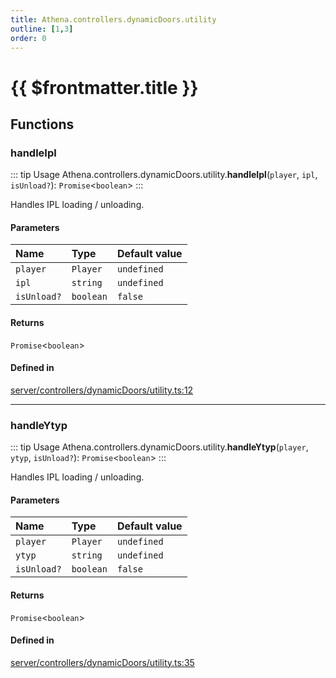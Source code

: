 ```yaml
---
title: Athena.controllers.dynamicDoors.utility
outline: [1,3]
order: 0
---
```


# {{ $frontmatter.title }}


## Functions

### handleIpl

::: tip Usage
Athena.controllers.dynamicDoors.utility.**handleIpl**(`player`, `ipl`, `isUnload?`): `Promise`<`boolean`\>
:::

Handles IPL loading / unloading.

#### Parameters

| Name | Type | Default value |
| :------ | :------ | :------ |
| `player` | `Player` | `undefined` |
| `ipl` | `string` | `undefined` |
| `isUnload?` | `boolean` | `false` |

#### Returns

`Promise`<`boolean`\>

#### Defined in

[server/controllers/dynamicDoors/utility.ts:12](https://github.com/Stuyk/altv-athena/blob/380b7cf/src/core/server/controllers/dynamicDoors/utility.ts#L12)

___

### handleYtyp

::: tip Usage
Athena.controllers.dynamicDoors.utility.**handleYtyp**(`player`, `ytyp`, `isUnload?`): `Promise`<`boolean`\>
:::

Handles IPL loading / unloading.

#### Parameters

| Name | Type | Default value |
| :------ | :------ | :------ |
| `player` | `Player` | `undefined` |
| `ytyp` | `string` | `undefined` |
| `isUnload?` | `boolean` | `false` |

#### Returns

`Promise`<`boolean`\>

#### Defined in

[server/controllers/dynamicDoors/utility.ts:35](https://github.com/Stuyk/altv-athena/blob/380b7cf/src/core/server/controllers/dynamicDoors/utility.ts#L35)
